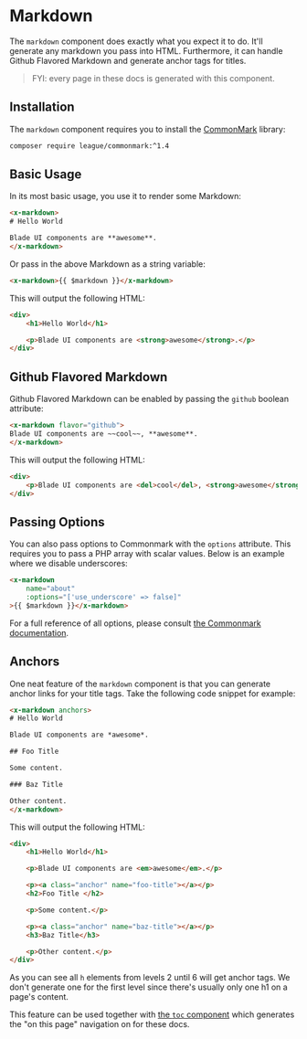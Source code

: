 # Markdown

The `markdown` component does exactly what you expect it to do. It'll generate any markdown you pass into HTML. Furthermore, it can handle Github Flavored Markdown and generate anchor tags for titles. 

> FYI: every page in these docs is generated with this component.

## Installation

The `markdown` component requires you to install the [CommonMark](https://github.com/thephpleague/commonmark) library:

```bash
composer require league/commonmark:^1.4
```

## Basic Usage

In its most basic usage, you use it to render some Markdown:

```html
<x-markdown>
# Hello World

Blade UI components are **awesome**.
</x-markdown>
```

Or pass in the above Markdown as a string variable:

```html
<x-markdown>{{ $markdown }}</x-markdown>
```

This will output the following HTML:

```html
<div>
    <h1>Hello World</h1>

    <p>Blade UI components are <strong>awesome</strong>.</p>
</div>
```

## Github Flavored Markdown

Github Flavored Markdown can be enabled by passing the `github` boolean attribute:

```html
<x-markdown flavor="github">
Blade UI components are ~~cool~~, **awesome**.
</x-markdown>
```

This will output the following HTML:

```html
<div>
    <p>Blade UI components are <del>cool</del>, <strong>awesome</strong>.</p>
</div>
```

## Passing Options

You can also pass options to Commonmark with the `options` attribute. This requires you to pass a PHP array with scalar values. Below is an example where we disable underscores:

```html
<x-markdown
    name="about"
    :options="['use_underscore' => false]"
>{{ $markdown }}</x-markdown>
```

For a full reference of all options, please consult [the Commonmark documentation](https://commonmark.thephpleague.com/1.5/configuration/).

## Anchors

One neat feature of the `markdown` component is that you can generate anchor links for your title tags. Take the following code snippet for example:

```html
<x-markdown anchors>
# Hello World

Blade UI components are *awesome*.

## Foo Title

Some content.

### Baz Title

Other content.
</x-markdown>
```

This will output the following HTML:

```html
<div>
    <h1>Hello World</h1>

    <p>Blade UI components are <em>awesome</em>.</p>

    <p><a class="anchor" name="foo-title"></a></p>
    <h2>Foo Title </h2>

    <p>Some content.</p>

    <p><a class="anchor" name="baz-title"></a></p>
    <h3>Baz Title</h3>

    <p>Other content.</p>
</div>
```

As you can see all `h` elements from levels 2 until 6 will get anchor tags. We don't generate one for the first level since there's usually only one h1 on a page's content.

This feature can be used together with [the `toc` component](/docs/{{version}}/toc) which generates the "on this page" navigation on for these docs.
